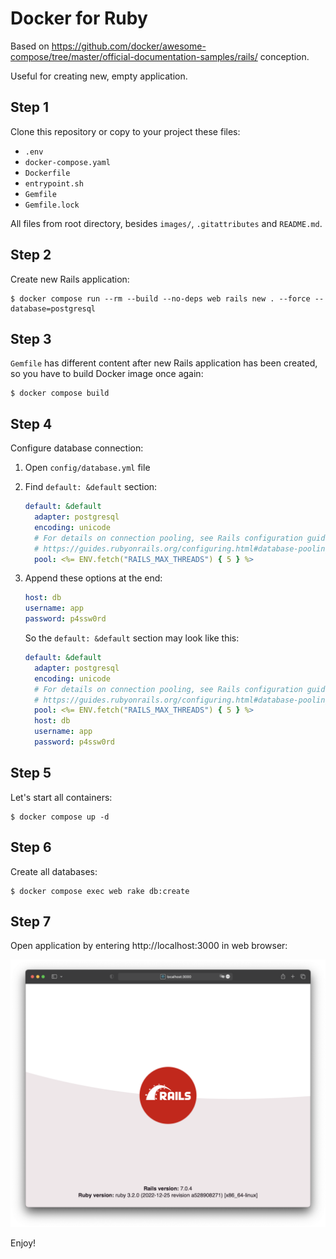 # Docker for Ruby

Based on https://github.com/docker/awesome-compose/tree/master/official-documentation-samples/rails/ conception.

Useful for creating new, empty application.

## Step 1

Clone this repository or copy to your project these files:

- `.env`
- `docker-compose.yaml`
- `Dockerfile`
- `entrypoint.sh`
- `Gemfile`
- `Gemfile.lock`

All files from root directory, besides `images/`, `.gitattributes` and `README.md`.

## Step 2

Create new Rails application:

```shell
$ docker compose run --rm --build --no-deps web rails new . --force --database=postgresql
```

## Step 3

`Gemfile` has different content after new Rails application has been created, so you have to build Docker image once
again:

```shell
$ docker compose build
```
## Step 4

Configure database connection:

1. Open `config/database.yml` file
2. Find `default: &default` section:

    ```yaml
    default: &default
      adapter: postgresql
      encoding: unicode
      # For details on connection pooling, see Rails configuration guide
      # https://guides.rubyonrails.org/configuring.html#database-pooling
      pool: <%= ENV.fetch("RAILS_MAX_THREADS") { 5 } %>
    ```

3. Append these options at the end:

    ```yaml
    host: db
    username: app
    password: p4ssw0rd
    ```

    So the `default: &default` section may look like this:

    ```yaml
    default: &default
      adapter: postgresql
      encoding: unicode
      # For details on connection pooling, see Rails configuration guide
      # https://guides.rubyonrails.org/configuring.html#database-pooling
      pool: <%= ENV.fetch("RAILS_MAX_THREADS") { 5 } %>
      host: db
      username: app
      password: p4ssw0rd
    ```

## Step 5

Let's start all containers:

```shell
$ docker compose up -d
```

## Step 6

Create all databases:

```shell
$ docker compose exec web rake db:create
```

## Step 7

Open application by entering http://localhost:3000 in web browser:

![application is running](images/application-is-running.png)

Enjoy!
